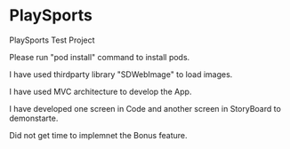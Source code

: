 # PlaySports
PlaySports Test Project

Please run "pod install" command to install pods.

I have used thirdparty library "SDWebImage" to load images.

I have used MVC architecture to develop the App.

I have developed one screen in Code and another screen in StoryBoard to demonstarte.

Did not get time to implemnet the Bonus feature.
